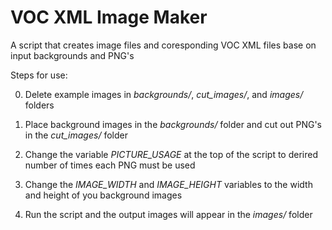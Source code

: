 # VOC XML Image Maker
A script that creates image files and coresponding VOC XML files base on input backgrounds and PNG's

Steps for use:

0. Delete example images in *backgrounds/*, *cut_images/*, and *images/* folders

1. Place background images in the *backgrounds/* folder and cut out PNG's in the *cut_images/* folder

2. Change the variable *PICTURE_USAGE* at the top of the script to derired number of times each PNG must be used

3. Change the *IMAGE_WIDTH* and *IMAGE_HEIGHT* variables to the width and height of you background images

4. Run the script and the output images will appear in the *images/* folder
